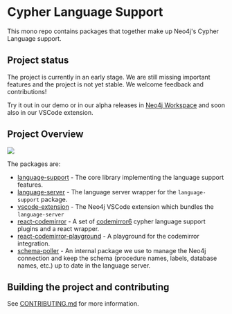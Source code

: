 # Cypher Language Support

This mono repo contains packages that together make up Neo4j's Cypher Language support.

## Project status

The project is currently in an early stage. We are still missing important features and the project is not yet stable. We welcome feedback and contributions!

Try it out in our demo or in our alpha releases in [Neo4j Workspace](workspace-preview.neo4j.io) and soon also in our VSCode extension.

## Project Overview

![](./imgs/repo-overview.png)

The packages are:

- [language-support](./packages/language-support/README.md) - The core library implementing the language support features.
- [language-server](./packages/language-server/README.md) - The language server wrapper for the `language-support` package.
- [vscode-extension](./packages/vscode-extension/README.md) - The Neo4j VSCode extension which bundles the `language-server`
- [react-codemirror](./packages/react-codemirror/README.md) - A set of [codemirror6](https://codemirror.net/) cypher language support plugins and a react wrapper.
- [react-codemirror-playground](./packages/react-codemirror-playground/README.md) - A playground for the codemirror integration.
- [schema-poller](./packages/schema-poller/README.md) - An internal package we use to manage the Neo4j connection and keep the schema (procedure names, labels, database names, etc.) up to date in the language server.

## Building the project and contributing

See [CONTRIBUTING.md](./CONTRIBUTING.md) for more information.
